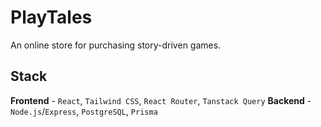 # PlayTales

An online store for purchasing story-driven games.

## Stack

**Frontend** - `React`, `Tailwind CSS`, `React Router`, `Tanstack Query`
**Backend** - `Node.js`/`Express`, `PostgreSQL`, `Prisma`
